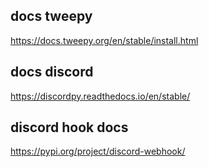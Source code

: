 ## docs tweepy
https://docs.tweepy.org/en/stable/install.html

## docs discord
https://discordpy.readthedocs.io/en/stable/

## discord hook docs
https://pypi.org/project/discord-webhook/

